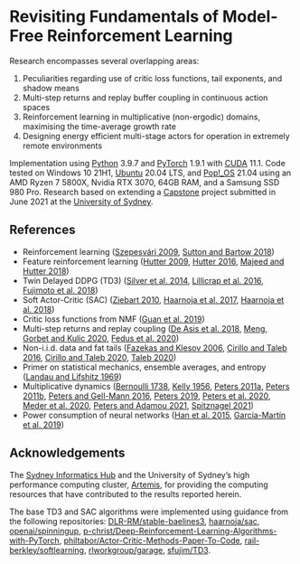 # Revisiting Fundamentals of Model-Free Reinforcement Learning

Research encompasses several overlapping areas: 
1. Peculiarities regarding use of critic loss functions, tail exponents, and shadow means
2. Multi-step returns and replay buffer coupling in continuous action spaces
3. Reinforcement learning in multiplicative (non-ergodic) domains, maximising the time-average growth rate
4. Designing energy efficient multi-stage actors for operation in extremely remote environments

Implementation using [Python](https://www.python.org) 3.9.7 and [PyTorch](https://pytorch.org) 1.9.1 with [CUDA](https://developer.nvidia.com/cuda-zone) 11.1. Code tested on Windows 10 21H1, [Ubuntu](https://ubuntu.com) 20.04 LTS, and [Pop!\_OS](https://pop.system76.com) 21.04 using an AMD Ryzen 7 5800X, Nvidia RTX 3070, 64GB RAM, and a Samsung SSD 980 Pro. Research based on extending a [Capstone](https://www.sydney.edu.au/courses/units-of-study/2021/data/data5709.html) project submitted in June 2021 at the [University of Sydney](https://www.sydney.edu.au).

## References
* Reinforcement learning ([Szepesvári 2009](https://sites.ualberta.ca/~szepesva/papers/RLAlgsInMDPs.pdf), [Sutton and Bartow 2018](http://incompleteideas.net/book/RLbook2020.pdf))
* Feature reinforcement learning ([Hutter 2009](https://sciendo.com/downloadpdf/journals/jagi/1/1/article-p3.pdf), [Hutter 2016](https://www.sciencedirect.com/science/article/pii/S0304397516303772), [Majeed and Hutter 2018](https://www.ijcai.org/Proceedings/2018/0353.pdf))
* Twin Delayed DDPG (TD3) ([Silver et al. 2014](http://proceedings.mlr.press/v32/silver14.pdf), [Lillicrap et al. 2016](https://arxiv.org/pdf/1509.02971.pdf), [Fujimoto et al. 2018](https://arxiv.org/pdf/1802.09477.pdf))
* Soft Actor-Critic (SAC) ([Ziebart 2010](https://www.cs.cmu.edu/~bziebart/publications/thesis-bziebart.pdf), [Haarnoja et al. 2017](http://proceedings.mlr.press/v70/haarnoja17a/haarnoja17a-supp.pdf), [Haarnoja et al. 2018](https://arxiv.org/pdf/1812.05905.pdf))
* Critic loss functions from NMF ([Guan et al. 2019](https://arxiv.org/pdf/1906.00495.pdf))
* Multi-step returns and replay coupling ([De Asis et al. 2018](https://www.aaai.org/ocs/index.php/AAAI/AAAI18/paper/view/16294/16593), [Meng, Gorbet and Kulic 2020](https://arxiv.org/pdf/2006.12692.pdf), [Fedus et al. 2020](https://arxiv.org/pdf/2007.06700.pdf))
* Non-i.i.d. data and fat tails ([Fazekas and Klesov 2006](https://epubs.siam.org/doi/pdf/10.1137/S0040585X97978385), [Cirillo and Taleb 2016](https://www.tandfonline.com/doi/pdf/10.1080/14697688.2016.1162908?needAccess=true), [Cirillo and Taleb 2020](https://www.nature.com/articles/s41567-020-0921-x.pdf), [Taleb 2020](https://arxiv.org/ftp/arxiv/papers/2001/2001.10488.pdf))
* Primer on statistical mechanics, ensemble averages, and entropy ([Landau and Lifshitz 1969](https://archive.org/details/ost-physics-landaulifshitz-statisticalphysics))
* Multiplicative dynamics ([Bernoulli 1738](http://risk.garven.com/wp-content/uploads/2013/09/St.-Petersburg-Paradox-Paper.pdf), [Kelly 1956](https://cpb-us-w2.wpmucdn.com/u.osu.edu/dist/7/36891/files/2017/07/Kelly1956-1uwz47o.pdf), [Peters 2011a](https://www.tandfonline.com/doi/pdf/10.1080/14697688.2010.513338?needAccess=true), [Peters 2011b](https://royalsocietypublishing.org/doi/pdf/10.1098/rsta.2011.0065), [Peters and Gell-Mann 2016](https://aip.scitation.org/doi/pdf/10.1063/1.4940236), [Peters 2019](https://www.nature.com/articles/s41567-019-0732-0.pdf), [Peters et al. 2020](https://arxiv.org/ftp/arxiv/papers/2005/2005.00056.pdf), [Meder et al. 2020](https://arxiv.org/ftp/arxiv/papers/1906/1906.04652.pdf), [Peters and Adamou 2021](https://arxiv.org/pdf/1801.03680.pdf), [Spitznagel 2021](https://www.wiley.com/en-us/Safe+Haven%3A+Investing+for+Financial+Storms-p-9781119401797))
* Power consumption of neural networks ([Han et al. 2015](https://proceedings.neurips.cc/paper/2015/file/ae0eb3eed39d2bcef4622b2499a05fe6-Paper.pdf), [García-Martín et al. 2019](https://www.sciencedirect.com/science/article/pii/S0743731518308773))

## Acknowledgements
The [Sydney Informatics Hub](https://www.sydney.edu.au/research/facilities/sydney-informatics-hub.html) and the University of Sydney’s high performance computing cluster, [Artemis](https://sydneyuni.atlassian.net/wiki/spaces/RC/pages/1033929078/Artemis+HPC+documentation), for providing the computing resources that have contributed to the results reported herein.

The base TD3 and SAC algorithms were implemented using guidance from the following repositories: [DLR-RM/stable-baelines3](https://github.com/DLR-RM/stable-baselines3), [haarnoja/sac](https://github.com/haarnoja/sac), [openai/spinningup](https://github.com/openai/spinningup), [p-christ/Deep-Reinforcement-Learning-Algorithms-with-PyTorch](https://github.com/p-christ/Deep-Reinforcement-Learning-Algorithms-with-PyTorch), [philtabor/Actor-Critic-Methods-Paper-To-Code](https://github.com/philtabor/Actor-Critic-Methods-Paper-To-Code), [rail-berkley/softlearning](https://github.com/rail-berkeley/softlearning), [rlworkgroup/garage](https://github.com/rlworkgroup/garage), [sfujim/TD3](https://github.com/sfujim/TD3/).
